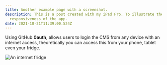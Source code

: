 ```yaml
---
title: Another example page with a screenshot.
description: This is a post created with my iPad Pro. To illustrate the
  responsiveness of the app.
date: 2021-10-21T11:39:00.524Z
---
```

Using GitHub **0auth**, allows users to login the CMS from any device with an internet access, theoretically you can access this from your phone, tablet even your fridge. 



![An internet fridge](http://cdn.newsapi.com.au/image/v1/edd46c1075b54fb9566d71f7c968219f?width=316 "URL of an image")